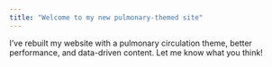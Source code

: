 ```yaml
---
title: "Welcome to my new pulmonary-themed site"
---
```


I’ve rebuilt my website with a pulmonary circulation theme, better performance, and data-driven content. Let me know what you think!